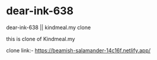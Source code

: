 # dear-ink-638
dear-ink-638 || kindmeal.my clone

this is clone of Kindmeal.my

clone link:- https://beamish-salamander-14c16f.netlify.app/
